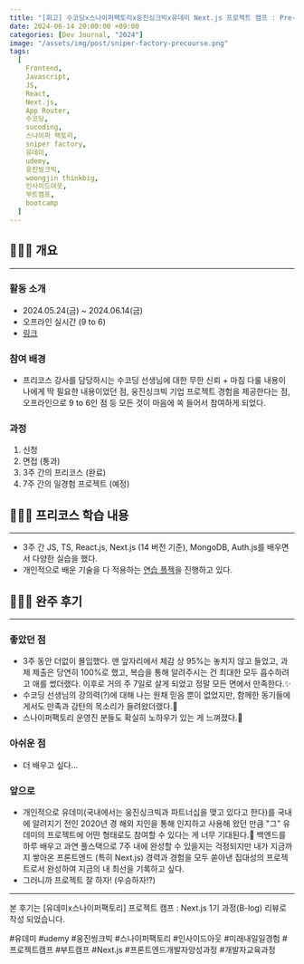 ```yaml
---
title: "[회고] 수코딩x스나이퍼팩토리x웅진싱크빅x유데미 Next.js 프로젝트 캠프 : Pre-Course"
date: 2024-06-14 20:00:00 +09:00
categories: [Dev Journal, "2024"]
image: "/assets/img/post/sniper-factory-precourse.png"
tags:
  [
    Frontend,
    Javascript,
    JS,
    React,
    Next.js,
    App Router,
    수코딩,
    sucoding,
    스나이퍼 팩토리,
    sniper factory,
    유데미,
    udemy,
    웅진씽크빅,
    woongjin thinkbig,
    인사이드아웃,
    부트캠프,
    bootcamp
  ]
---
```


## 👩🏻‍💻 개요

---

### 활동 소개

- 2024.05.24(금) ~ 2024.06.14(금)
- 오프라인 실시간 (9 to 6)
- [링크](https://sniperfactory.com/course/project-camp-nextjs)

### 참여 배경

- 프리코스 강사를 담당하시는 수코딩 선생님에 대한 무한 신뢰 + 마침 다룰 내용이 나에게 딱 필요한 내용이었던 점, 웅진싱크빅 기업 프로젝트 경험을 제공한다는 점, 오프라인으로 9 to 6인 점 등 모든 것이 마음에 쏙 들어서 참여하게 되었다.

### 과정

1. 신청
2. 면접 (통과)
3. 3주 간의 프리코스 (완료)
4. 7주 간의 일경험 프로젝트 (예정)

## 👩🏻‍🏫 프리코스 학습 내용

---

- 3주 간 JS, TS, React.js, Next.js (14 버전 기준), MongoDB, Auth.js를 배우면서 다양한 실습을 했다.
- 개인적으로 배운 기술을 다 적용하는 [연습 플젝](https://next-media-log.vercel.app/)을 진행하고 있다.

## 🏃🏻‍♀️ 완주 후기

---

### 좋았던 점

- 3주 동안 더없이 몰입했다. 맨 앞자리에서 체감 상 95%는 놓치지 않고 들었고, 과제 제출은 당연히 100%로 했고, 복습을 통해 알려주시는 건 최대한 모두 흡수하려고 애를 썼더랬다. 이후로 거의 주 7일로 살게 되었고 정말 모든 면에서 만족한다.✨
- 수코딩 선생님의 강의력(?)에 대해 나는 원채 믿음 뿐이 없었지만, 함께한 동기들에게서도 만족과 감탄의 목소리가 들려왔더랬다.🫡
- 스나이퍼팩토리 운영진 분들도 확실히 노하우가 있는 게 느껴졌다.💚

### 아쉬운 점

- 더 배우고 싶다...

### 앞으로

- 개인적으로 유데미(국내에서는 웅진싱크빅과 파트너십을 맺고 있다고 한다)를 국내에 알려지기 전인 2020년 경 해외 지인을 통해 인지하고 사용해 왔던 만큼 "그" 유데미의 프로젝트에 어떤 형태로도 참여할 수 있다는 게 너무 기대된다.🌟 백엔드를 하루 배우고 과연 풀스택으로 7주 내에 완성할 수 있을지는 걱정되지만 내가 지금까지 쌓아온 프론트엔드 (특히 Next.js) 경력과 경험을 모두 쏟아낸 집대성의 프로젝트로서 완성하여 지금의 내 최선을 기록하고 싶다.
- 그러니까 프로젝트 잘 하자! (우승하자!?)

---

본 후기는 [유데미x스나이퍼팩토리] 프로젝트 캠프 : Next.js 1기 과정(B-log) 리뷰로 작성 되었습니다.

#유데미 #udemy #웅진씽크빅 #스나이퍼팩토리 #인사이드아웃 #미래내일일경험 #프로젝트캠프 #부트캠프 #Next.js #프론트엔드개발자양성과정 #개발자교육과정
